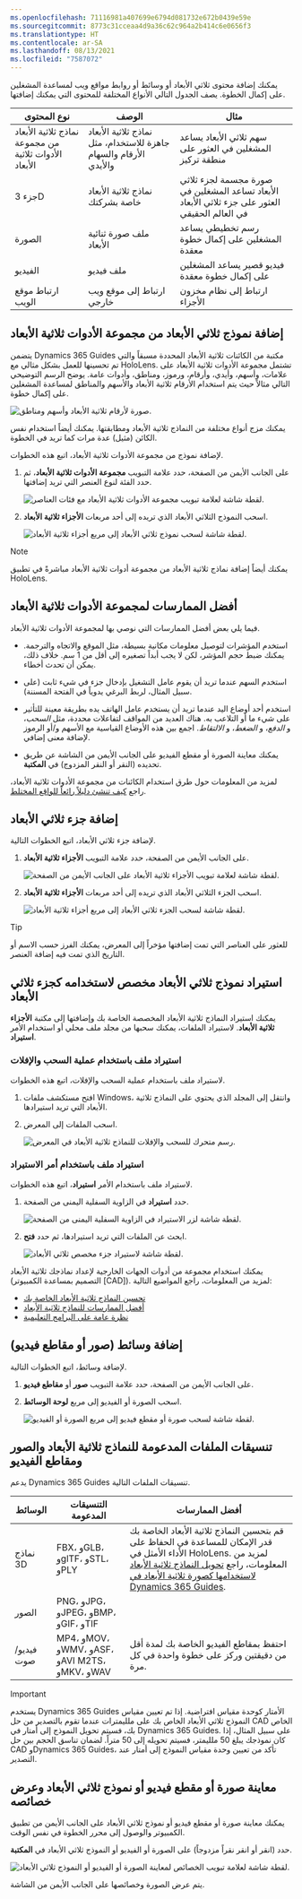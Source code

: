 ```yaml
---
ms.openlocfilehash: 71116981a407699e6794d081732e672b0439e59e
ms.sourcegitcommit: 8773c31cceaa4d9a36c62c964a2b414c6e0656f3
ms.translationtype: HT
ms.contentlocale: ar-SA
ms.lasthandoff: 08/13/2021
ms.locfileid: "7587072"
---
```

يمكنك إضافة محتوى ثلاثي الأبعاد أو وسائط أو روابط مواقع ويب لمساعدة المشغلين على إكمال الخطوة. يصف الجدول التالي الأنواع المختلفة للمحتوى التي يمكنك إضافتها.

| نوع المحتوى | الوصف | مثال |
|---|---|---|
| نماذج ثلاثية الأبعاد من مجموعة الأدوات ثلاثية الأبعاد | نماذج ثلاثية الأبعاد جاهزة للاستخدام، مثل الأرقام والسهام والأيدي | سهم ثلاثي الأبعاد يساعد المشغلين في العثور على منطقة تركيز |
| جزء 3D | نماذج ثلاثية الأبعاد خاصة بشركتك | صورة مجسمة لجزء ثلاثي الأبعاد تساعد المشغلين في العثور على جزء ثلاثي الأبعاد في العالم الحقيقي |
| الصورة | ملف صورة ثنائية الأبعاد | رسم تخطيطي يساعد المشغلين على إكمال خطوة معقدة |
| الفيديو | ملف فيديو | فيديو قصير يساعد المشغلين على إكمال خطوة معقدة |
| ارتباط موقع الويب | ارتباط إلى موقع ويب خارجي | ارتباط إلى نظام مخزون الأجزاء |

## <a name="add-a-3d-model-from-the-3d-toolkit"></a>إضافة نموذج ثلاثي الأبعاد من مجموعة الأدوات ثلاثية الأبعاد
يتضمن Dynamics 365 Guides مكتبة من الكائنات ثلاثية الأبعاد المحددة مسبقاً والتي تم تحسينها للعمل بشكل مثالي مع HoloLens. تشتمل مجموعة الأدوات ثلاثية الأبعاد على علامات، وأسهم، وأيدي، وأرقام، ورموز، ومناطق، وأدوات عامة. يوضح الرسم التوضيحي التالي مثالاً حيث يتم استخدام الأرقام ثلاثية الأبعاد والأسهم والمناطق لمساعدة المشغلين على إكمال خطوة.

![صورة لأرقام ثلاثية الأبعاد وأسهم ومناطق.](../media/3d-toolkit-example.png)

يمكنك مزج أنواع مختلفة من النماذج ثلاثية الأبعاد ومطابقتها. يمكنك أيضاً استخدام نفس الكائن (مثيل) عدة مرات كما تريد في الخطوة.

لإضافة نموذج من مجموعة الأدوات ثلاثية الأبعاد، اتبع هذه الخطوات.

1. على الجانب الأيمن من الصفحة، حدد علامة التبويب **مجموعة الأدوات ثلاثية الأبعاد**، ثم حدد الفئة لنوع العنصر التي تريد إضافتها.

    ![لقطة شاشة لعلامة تبويب مجموعة الأدوات ثلاثية الأبعاد مع فئات العناصر.](../media/select-3d-toolkit.png)

1. اسحب النموذج الثلاثي الأبعاد الذي تريده إلى أحد مربعات **الأجزاء ثلاثية الأبعاد**.

    ![لقطة شاشة لسحب نموذج ثلاثي الأبعاد إلى مربع أجزاء ثلاثية الأبعاد.](../media/select-arrow.png) 

> [!NOTE]
> يمكنك أيضاً إضافة نماذج ثلاثية الأبعاد من مجموعة أدوات ثلاثية الأبعاد مباشرةً في تطبيق HoloLens.

## <a name="best-practices-for-the-3d-toolkit"></a>أفضل الممارسات لمجموعة الأدوات ثلاثية الأبعاد
فيما يلي بعض أفضل الممارسات التي نوصي بها لمجموعة الأدوات ثلاثية الأبعاد.

- استخدم المؤشرات لتوصيل معلومات مكانية بسيطة، مثل الموقع والاتجاه والترجمة. يمكنك ضبط حجم المؤشر، لكن لا يجب أبداً تصغيره إلى أقل من 1 سم. خلاف ذلك، يمكن أن تحدث أخطاء.

- استخدم السهم عندما تريد أن يقوم عامل التشغيل بإدخال جزء في شيء ثابت (على سبيل المثال، لربط البرغي يدوياً في الفتحة المسننة).

- استخدم أحد أوضاع اليد عندما تريد أن يستخدم عامل الهاتف يده بطريقة معينة للتأثير على شيء ما أو التلاعب به. هناك العديد من المواقف لتفاعلات محددة، مثل *السحب*، و *الدفع*، و *الضغط*، و *الالتقاط*. اجمع بين هذه الأوضاع القياسية مع الأسهم و/أو الرموز لإضافة معنى إضافي.

- يمكنك معاينة الصورة أو مقطع الفيديو على الجانب الأيمن من الشاشة عن طريق تحديده (النقر أو النقر المزدوج) في **المكتبة**.

لمزيد من المعلومات حول طرق استخدام الكائنات من مجموعة الأدوات ثلاثية الأبعاد، راجع [كيف تنشئ دليلاً رائعاً للواقع المختلط](/dynamics365/mixed-reality/guides/great-guide/?azure-portal=true).

## <a name="add-a-3d-part"></a>إضافة جزء ثلاثي الأبعاد
لإضافة جزء ثلاثي الأبعاد، اتبع الخطوات التالية.

1. على الجانب الأيمن من الصفحة، حدد علامة التبويب **الأجزاء ثلاثية الأبعاد**.

    ![لقطة شاشة لعلامة تبويب الأجزاء ثلاثية الأبعاد على الجانب الأيمن من الصفحة.](../media/select-3d-parts.png) 

1. اسحب الجزء الثلاثي الأبعاد الذي تريده إلى أحد مربعات **الأجزاء ثلاثية الأبعاد**.

    ![لقطة شاشة لسحب الجزء ثلاثي الأبعاد إلى مربع أجزاء ثلاثية الأبعاد.](../media/drag-3d-part.png) 

> [!Tip]
> للعثور على العناصر التي تمت إضافتها مؤخراً إلى المعرض، يمكنك الفرز حسب الاسم أو التاريخ الذي تمت فيه إضافة العنصر.

## <a name="import-a-custom-3d-model-to-use-as-a-3d-part"></a>استيراد نموذج ثلاثي الأبعاد مخصص لاستخدامه كجزء ثلاثي الأبعاد
يمكنك استيراد النماذج ثلاثية الأبعاد المخصصة الخاصة بك وإضافتها إلى مكتبة **الأجزاء ثلاثية الأبعاد**. لاستيراد الملفات، يمكنك سحبها من مجلد ملف محلي أو استخدام الأمر **استيراد**.

### <a name="import-a-file-by-using-a-drag-and-drop-operation"></a>استيراد ملف باستخدام عملية السحب والإفلات
لاستيراد ملف باستخدام عملية السحب والإفلات، اتبع هذه الخطوات.

1. افتح مستكشف ملفات Windows، وانتقل إلى المجلد الذي يحتوي على النماذج ثلاثية الأبعاد التي تريد استيرادها.

1. اسحب الملفات إلى المعرض.

    ![رسم متحرك للسحب والإفلات للنماذج ثلاثية الأبعاد في المعرض.](../media/drag-drop.gif) 

### <a name="import-a-file-by-using-the-import-command"></a>استيراد ملف باستخدام أمر الاستيراد
لاستيراد ملف باستخدام الأمر **استيراد**، اتبع هذه الخطوات.

1. حدد **استيراد** في الزاوية السفلية اليمنى من الصفحة.

    ![لقطة شاشة لزر الاستيراد في الزاوية السفلية اليمنى من الصفحة.](../media/import-command.png) 
 
1. ابحث عن الملفات التي تريد استيرادها، ثم حدد **فتح**.

    ![لقطة شاشة لاستيراد جزء مخصص ثلاثي الأبعاد.](../media/import-object.png)

يمكنك استخدام مجموعة من أدوات الجهات الخارجية لإعداد نماذجك ثلاثية الأبعاد (التصميم بمساعدة الكمبيوتر [CAD]). لمزيد من المعلومات، راجع المواضيع التالية:

- [تحسين النماذج ثلاثية الأبعاد الخاصة بك](/dynamics365/mixed-reality/import-tool/optimize-models/?azure-portal=true) 
- [أفضل الممارسات للنماذج ثلاثية الأبعاد](/dynamics365/mixed-reality/import-tool/best-practices/?azure-portal=true)
- [نظرة عامة على البرامج التعليمية](/dynamics365/mixed-reality/import-tool/tutorials-overview/?azure-portal=true) 

## <a name="add-media-images-or-videos"></a>إضافة وسائط (صور أو مقاطع فيديو)
لإضافة وسائط، اتبع الخطوات التالية.

1. على الجانب الأيمن من الصفحة، حدد علامة التبويب **صور** أو **مقاطع فيديو**.

1. اسحب الصورة أو الفيديو إلى مربع **لوحة الوسائط**.

    ![لقطة شاشة لسحب صورة أو مقطع فيديو إلى مربع الصورة أو الفيديو.](../media/drag-image-video.png)

## <a name="supported-file-formats-for-3d-models-images-and-videos"></a>تنسيقات الملفات المدعومة للنماذج ثلاثية الأبعاد والصور ومقاطع الفيديو
يدعم Dynamics 365 Guides تنسيقات الملفات التالية.

| الوسائط | التنسيقات المدعومة | أفضل الممارسات |
|-------|-------------------|---------------|
| نماذج 3D | FBX، وGLB، وglTF، وSTL، وPLY | قم بتحسين النماذج ثلاثية الأبعاد الخاصة بك قدر الإمكان للمساعدة في الحفاظ على الأداء الأمثل في HoloLens. لمزيد من المعلومات، راجع [تحويل النماذج ثلاثية الأبعاد لاستخدامها كصورة ثلاثية الأبعاد في Dynamics 365 Guides](/dynamics365/mixed-reality/guides/import-tool/?azure-portal=true). |
| الصور | PNG، وJPG، وJPEG، وBMP، وGIF، وTIF | |
| فيديو/صوت | MP4، وMOV، وWMV، وASF، وAVI M2TS، وMKV، وWAV | احتفظ بمقاطع الفيديو الخاصة بك لمدة أقل من دقيقتين وركز على خطوة واحدة في كل مرة. |

> [!Important]
> يستخدم Dynamics 365 Guides الأمتار كوحدة مقياس افتراضية. إذا تم تعيين مقياس النموذج ثلاثي الأبعاد الخاص بك على ملليمترات عندما تقوم بالتصدير من حل CAD الخاص بك، فسيتم تحويل النموذج إلى أمتار في Dynamics 365 Guides. على سبيل المثال، إذا كان نموذجك يبلغ 50 ملليمتر، فسيتم تحويله إلى 50 متراً. لضمان تناسق الحجم بين حل CAD وDynamics 365 Guides، تأكد من تعيين وحدة مقياس النموذج إلى أمتار عند التصدير.

## <a name="preview-an-image-video-or-3d-model-and-view-its-properties"></a>معاينة صورة أو مقطع فيديو أو نموذج ثلاثي الأبعاد وعرض خصائصه
يمكنك معاينة صورة أو مقطع فيديو أو نموذج ثلاثي الأبعاد على الجانب الأيمن من تطبيق الكمبيوتر والوصول إلى محرر الخطوة في نفس الوقت.

حدد (انقر أو انقر نقراً مزدوجاً) على الصورة أو الفيديو أو النموذج ثلاثي الأبعاد في **المكتبة**.

![لقطة شاشة لعلامة تبويب الخصائص لمعاينة الصورة أو الفيديو أو النموذج ثلاثي الأبعاد.](../media/properties-tab.png) 

يتم عرض الصورة وخصائصها على الجانب الأيمن من الشاشة.